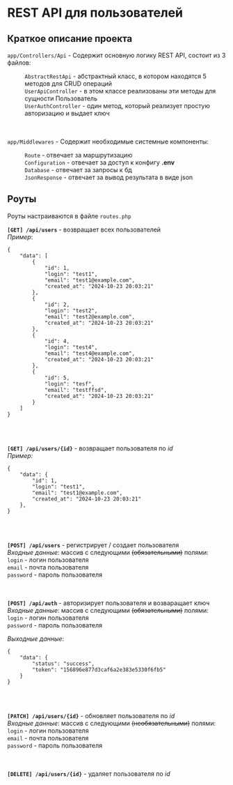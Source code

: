 # REST API для пользователей

## Краткое описание проекта

`app/Controllers/Api` - Содержит основную логику REST API, состоит из 3 файлов: <br>
<div style="margin-left: 40px">
    <div><code>AbstractRestApi</code> - абстрактный класс, в котором находятся 5 методов для CRUD операций</div>
    <div><code>UserApiController</code> - в этом классе реализованы эти методы для сущности Пользователь</div>
    <div><code>UserAuthController</code> - один метод, который реализует простую авторизацию и выдает ключ</div>
</div>
<br>
<br>

`app/Middlewares` - Содержит необходимые системные компоненты:
<div style="margin-left: 40px">
    <div><code>Route</code> - отвечает за маршрутизацию</div>
    <div><code>Configuration</code> - отвечает за доступ к конфигу <strong>.env</strong></div>
    <div><code>Database</code> - отвечает за запросы к бд</div>
    <div><code>JsonResponse</code> - отвечает за вывод результата в виде json</div>
</div>

## Роуты


Роуты настраиваются в файле `routes.php`
<br>

**`[GET] /api/users`** - возвращает всех пользователей <br>
_Пример_: 
```
{
    "data": [
        {
            "id": 1,
            "login": "test1",
            "email": "test1@example.com",
            "created_at": "2024-10-23 20:03:21"
        },
        {
            "id": 2,
            "login": "test2",
            "email": "test2@example.com",
            "created_at": "2024-10-23 20:03:21"
        },
        {
            "id": 4,
            "login": "test4",
            "email": "test4@example.com",
            "created_at": "2024-10-23 20:03:21"
        },
        {
            "id": 5,
            "login": "tesf",
            "email": "testffsd",
            "created_at": "2024-10-23 20:03:21"
        }
    ]
}
```
<br>
<br>

**`[GET] /api/users/{id}`** - возвращает пользователя по *id* <br>
_Пример:_
```
{
    "data": {
        "id": 1,
        "login": "test1",
        "email": "test1@example.com",
        "created_at": "2024-10-23 20:03:21"
    },
}
```
<br>
<br>

**`[POST] /api/users`** - регистрирует / создает пользователя <br>
_Входные данные_: массив с следующими ~~(обязательными)~~ полями: <br>
`login` - логин пользователя <br>
`email` - почта пользователя <br>
`password` - пароль пользователя <br>
<br>
<br>

**`[POST] /api/auth`** - авторизирует пользователя и возваращает ключ <br>
_Входные данные_: массив с следующими ~~(обязательными)~~ полями: <br>
`login` - логин пользователя <br>
`password` - пароль пользователя <br>

_Выходные данные_: <br>
```
{
    "data": {
        "status": "success",
        "token": "156896e877d3caf6a2e383e5330f6fb5"
    }
}
```
<br>
<br>

**`[PATCH] /api/users/{id}`** - обновляет пользователя по *id* <br>
_Входные данные_: массив с следующими ~~(необязательными)~~ полями: <br>
`login` - логин пользователя <br>
`email` - почта пользователя <br>
`password` - пароль пользователя <br>
<br>
<br>

**`[DELETE] /api/users/{id}`** - удаляет пользователя по *id* <br>